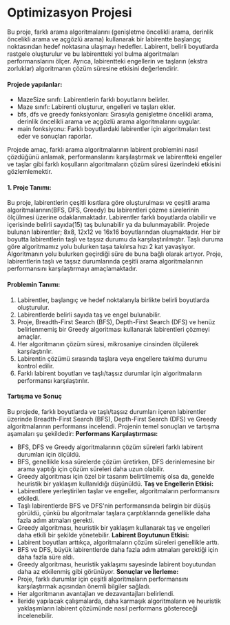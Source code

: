 # Optimizasyon Projesi
Bu proje, farklı arama algoritmalarını (genişletme öncelikli arama, derinlik öncelikli arama ve açgözlü arama) kullanarak bir labirentte başlangıç noktasından hedef noktasına ulaşmayı hedefler. Labirent, belirli boyutlarda rastgele oluşturulur ve bu labirentteki yol bulma algoritmaları performanslarını ölçer. Ayrıca, labirentteki engellerin ve taşların (ekstra zorluklar) algoritmanın çözüm süresine etkisini değerlendirir.

#### Projede yapılanlar:

- MazeSize sınıfı: Labirentlerin farklı boyutlarını belirler.
- Maze sınıfı: Labirenti oluşturur, engelleri ve taşları ekler.
- bfs, dfs ve greedy fonksiyonları: Sırasıyla genişletme öncelikli arama, derinlik öncelikli arama ve açgözlü arama algoritmalarını uygular.
- main fonksiyonu: Farklı boyutlardaki labirentler için algoritmaları test eder ve sonuçları raporlar.

Projede amaç, farklı arama algoritmalarının labirent problemini nasıl çözdüğünü anlamak, performanslarını karşılaştırmak ve labirentteki engeller ve taşlar gibi farklı koşulların algoritmaların çözüm süresi üzerindeki etkisini gözlemlemektir.

#### 1.	Proje Tanımı:
Bu proje, labirentlerin çeşitli kısıtlara göre oluşturulması ve çeşitli arama algoritmalarının(BFS, DFS, Greedy) bu labirentleri çözme sürelerinin ölçülmesi üzerine odaklanmaktadır. Labirentler farklı boyutlarda olabilir ve içerisinde belirli sayıda(15) taş bulunabilir ya da bulunmayabilir. Projede bulunan labirentler; 8x8, 12x12 ve 16x16 boyutlarından oluşmaktadır. Her bir boyutta labirentlerin taşlı ve taşsız durumu da karşılaştırılmıştır. Taşlı duruma göre algoritmamız yolu bulurken taşa takılırsa hızı 2 kat yavaşlıyor. Algoritmanın yolu bulurken geçirdiği süre de buna bağlı olarak artıyor. Proje, labirentlerin taşlı ve taşsız durumlarında çeşitli arama algoritmalarının performansını karşılaştırmayı amaçlamaktadır.


#### Problemin Tanımı:
1.	Labirentler, başlangıç ve hedef noktalarıyla birlikte belirli boyutlarda oluşturulur.
2.	Labirentlerde belirli sayıda taş ve engel bulunabilir.
3.	Proje, Breadth-First Search (BFS), Depth-First Search (DFS) ve henüz belirlenmemiş bir Greedy algoritması kullanarak labirentleri çözmeyi amaçlar.
4.	Her algoritmanın çözüm süresi, mikrosaniye cinsinden ölçülerek karşılaştırılır.
5.	Labirentin çözümü sırasında taşlara veya engellere takılma durumu kontrol edilir.
6.	Farklı labirent boyutları ve taşlı/taşsız durumlar için algoritmaların performansı karşılaştırılır.

#### Tartışma ve Sonuç
Bu projede, farklı boyutlarda ve taşlı/taşsız durumları içeren labirentler üzerinde Breadth-First Search (BFS), Depth-First Search (DFS) ve Greedy algoritmalarının performansı incelendi. Projenin temel sonuçları ve tartışma aşamaları şu şekildedir:
**Performans Karşılaştırması:**
- BFS, DFS ve Greedy algoritmalarının çözüm süreleri farklı labirent durumları için ölçüldü.
-	BFS, genellikle kısa sürelerde çözüm üretirken, DFS derinlemesine bir arama yaptığı için çözüm süreleri daha uzun olabilir.
-	Greedy algoritması için özel bir tasarım belirtilmemiş olsa da, genelde heuristik bir yaklaşım kullanıldığı düşünüldü.
**Taş ve Engellerin Etkisi:**
-	Labirentlere yerleştirilen taşlar ve engeller, algoritmaların performansını etkiledi.
-	Taşlı labirentlerde BFS ve DFS'nin performansında belirgin bir düşüş görüldü, çünkü bu algoritmalar taşlara çarptıklarında genellikle daha fazla adım atmaları gerekti.
-	Greedy algoritması, heuristik bir yaklaşım kullanarak taş ve engelleri daha etkili bir şekilde yönetebilir.
**Labirent Boyutunun Etkisi:**
-	Labirent boyutları arttıkça, algoritmaların çözüm süreleri genellikle arttı.
-	BFS ve DFS, büyük labirentlerde daha fazla adım atmaları gerektiği için daha fazla süre aldı.
-	Greedy algoritması, heuristik yaklaşımı sayesinde labirent boyutundan daha az etkilenmiş gibi görünüyor.
**Sonuçlar ve İlerleme:**
-	Proje, farklı durumlar için çeşitli algoritmaların performansını karşılaştırmak açısından önemli bilgiler sağladı.
-	Her algoritmanın avantajları ve dezavantajları belirlendi.
-	İleride yapılacak çalışmalarda, daha karmaşık algoritmaların ve heuristik yaklaşımların labirent çözümünde nasıl performans göstereceği incelenebilir.

